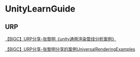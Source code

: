 # UnityLearnGuide

## URP
[【BIGC】URP分享-张黎明《unity通用渲染管线分析案例》](https://www.bilibili.com/video/BV1ea4y1j7QD?from=search&seid=16966487552897929386)

[【BIGC】URP分享-张黎明分享的案例UniversalRenderingExamples](https://github.com/Unity-Technologies/UniversalRenderingExamples)
